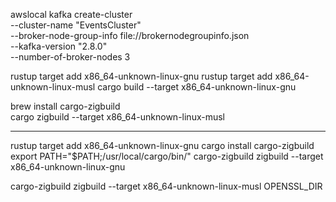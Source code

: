 awslocal kafka create-cluster \
--cluster-name "EventsCluster" \
--broker-node-group-info file://brokernodegroupinfo.json \
--kafka-version "2.8.0" \
--number-of-broker-nodes 3

rustup target add x86_64-unknown-linux-gnu
rustup target add x86_64-unknown-linux-musl
cargo build --target x86_64-unknown-linux-gnu

brew install cargo-zigbuild  
cargo zigbuild --target x86_64-unknown-linux-musl

---
rustup target add x86_64-unknown-linux-gnu
cargo install cargo-zigbuild
export PATH="$PATH;/usr/local/cargo/bin/"
cargo-zigbuild zigbuild --target x86_64-unknown-linux-gnu   

cargo-zigbuild zigbuild --target x86_64-unknown-linux-musl
OPENSSL_DIR